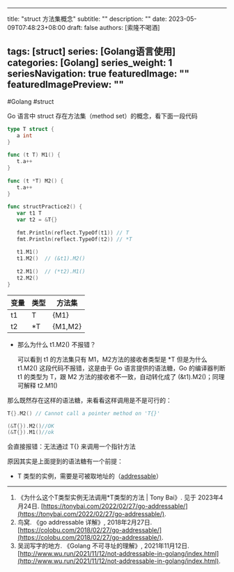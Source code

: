 
---
title: "struct 方法集概念"
subtitle: ""
description: ""
date: 2023-05-09T07:48:23+08:00
draft: false
authors: [索隆不喝酒]

tags: [struct]
series: [Golang语言使用]
categories: [Golang]
series_weight: 1
seriesNavigation: true
featuredImage: ""
featuredImagePreview: ""
---
<!--more-->

#Golang #struct

Go 语言中 struct 存在方法集（method set）的概念，看下面一段代码
```go
type T struct {  
   a int  
}  
  
func (t T) M1() {  
   t.a++  
}  
  
func (t *T) M2() {  
   t.a++  
}  
  
func structPractice2() {  
   var t1 T  
   var t2 = &T{}  
  
   fmt.Println(reflect.TypeOf(t1)) // T  
   fmt.Println(reflect.TypeOf(t2)) // *T  
  
   t1.M1()  
   t1.M2()  // (&t1).M2()
  
   t2.M1()  // (*t2).M1()
   t2.M2()  
}
```
|变量|类型|方法集|
|-|-|-|
|t1|T|{M1}|
|t2|\*T|{M1,M2}|

- 那么为什么 t1.M2() 不报错？

	可以看到 t1 的方法集只有 M1，M2方法的接收者类型是 \*T 但是为什么 t1.M2() 这段代码不报错，这是由于 Go 语言提供的语法糖，Go 的编译器判断 t1 的类型为 T，跟 M2 方法的接收者不一致，自动转化成了 (&t1).M2()；同理可解释 t2.M1()

那么既然存在这样的语法糖，来看看这样调用是不是可行的：
```go
T{}.M2() // Cannot call a pointer method on 'T{}'

(&T{}).M2()//OK
(&T{}).M1()//ok
```
会直接报错：无法通过 T{} 来调用一个指针方法

原因其实是上面提到的语法糖有一个前提：
- T 类型的实例，需要是可被取地址的（[addressable](https://colobu.com/2018/02/27/go-addressable/)）


---
1. 《为什么这个T类型实例无法调用*T类型的方法 | Tony Bai》. 见于 2023年4月24日. [https://tonybai.com/2022/02/27/go-addressable/](https://tonybai.com/2022/02/27/go-addressable/).
2. 鸟窝. 《go addressable 详解》, 2018年2月27日. [https://colobu.com/2018/02/27/go-addressable/](https://colobu.com/2018/02/27/go-addressable/).
3. 吴润写字的地方. 《Golang 不可寻址的理解》, 2021年11月12日. [http://www.wu.run/2021/11/12/not-addressable-in-golang/index.html](http://www.wu.run/2021/11/12/not-addressable-in-golang/index.html).